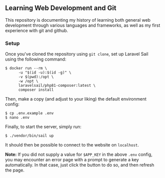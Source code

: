 ## Learning Web Development and Git
This repository is documenting my history of learning both general web development through various languages and frameworks, as well as my first experience with git and github.

### Setup
Once you've cloned the repository using `git clone`, set up Laravel Sail using the following command:

    $ docker run --rm \
          -u "$(id -u):$(id -g)" \
          -v $(pwd):/opt \
          -w /opt \
          laravelsail/php81-composer:latest \
          composer install

Then, make a copy (and adjust to your liking) the default environment config:

    $ cp .env.example .env
    $ nano .env

Finally, to start the server, simply run:

    $ ./vendor/bin/sail up

It should then be possible to connect to the website on `localhost`.

**Note:** If you did not supply a value for `$APP_KEY` in the above `.env` config,
you may encounter an error page with a prompt to generate a key automatically.
In that case, just click the button to do so, and then refresh the page.
